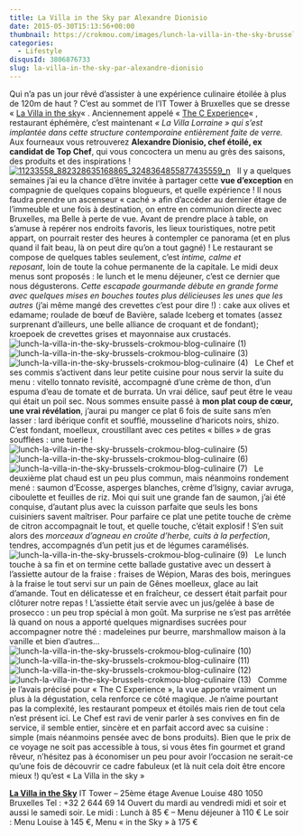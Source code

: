 ```yaml
---
title: La Villa in the Sky par Alexandre Dionisio
date: 2015-05-30T15:13:56+00:00
thumbnail: https://crokmou.com/images/lunch-la-villa-in-the-sky-brussels-crokmou-blog-culinaire-8.jpg
categories:
  - Lifestyle
disqusId: 3806876733
slug: la-villa-in-the-sky-par-alexandre-dionisio
---
```


Qui n’a pas un jour rêvé d’assister à une expérience culinaire étoilée à plus de 120m de haut ? C’est au sommet de l’IT Tower à Bruxelles que se dresse « [La Villa in the sky](http://www.lavillainthesky.be/)« . Anciennement appelé « [The C Experience](http://www.crokmou.com/the-c-experience-bruxelles-ma-belle/)« , restaurant éphémère, c’est maintenant _« La Villa Lorraine » qui s’est implantée dans cette structure contemporaine entièrement faite de verre._ Aux fourneaux vous retrouverez **Alexandre Dionisio, chef étoilé, ex candidat de Top Chef**, qui vous concoctera un menu au grès des saisons, des produits et des inspirations !   [![11233558_882328635168865_3248364855877435559_n](http://www.crokmou.com/wp-content/uploads/2015/05/11233558_882328635168865_3248364855877435559_n.jpg)](http://www.crokmou.com/wp-content/uploads/2015/05/11233558_882328635168865_3248364855877435559_n.jpg)   Il y a quelques semaines j’ai eu la chance d’être invitée à partager cette **vue d’exception** en compagnie de quelques copains blogueurs, et quelle expérience ! Il nous faudra prendre un ascenseur « caché » afin d’accéder au dernier étage de l’immeuble et une fois à destination, on entre en communion directe avec Bruxelles, ma Belle à perte de vue. Avant de prendre place à table, on s’amuse à repérer nos endroits favoris, les lieux touristiques, notre petit appart, on pourrait rester des heures à contempler ce panorama (et en plus quand il fait beau, là on peut dire qu’on a tout gagné) ! Le restaurant se compose de quelques tables seulement, c’est _intime, calme et reposant_, loin de toute la cohue permanente de la capitale. Le midi deux menus sont proposés : le lunch et le menu déjeuner, c’est ce dernier que nous dégusterons. _Cette escapade gourmande débute en grande forme avec quelques mises en bouches toutes plus délicieuses les unes que les autres_ (j’ai même mangé des crevettes c’est pour dire !) : cake aux olives et edamame; roulade de bœuf de Bavière, salade Iceberg et tomates (assez surprenant d’ailleurs, une belle alliance de croquant et de fondant); kroepoek de crevettes grises et mayonnaise aux crustacés.   ![lunch-la-villa-in-the-sky-brussels-crokmou-blog-culinaire (1)](https://crokmou.com/images/lunch-la-villa-in-the-sky-brussels-crokmou-blog-culinaire-1_qezpjn.jpg) ![lunch-la-villa-in-the-sky-brussels-crokmou-blog-culinaire (3)](https://crokmou.com/images/lunch-la-villa-in-the-sky-brussels-crokmou-blog-culinaire-3_mf3cfc.jpg)![lunch-la-villa-in-the-sky-brussels-crokmou-blog-culinaire (4)](https://crokmou.com/images/lunch-la-villa-in-the-sky-brussels-crokmou-blog-culinaire-4_tuxne5.jpg)   Le Chef et ses commis s’activent dans leur petite cuisine pour nous servir la suite du menu : vitello tonnato revisité, accompagné d’une crème de thon, d’un espuma d’eau de tomate et de burrata. Un vrai délice, sauf peut être le veau qui était un poil sec. Nous sommes ensuite passé à **mon plat coup de cœur, une vrai révélation**, j’aurai pu manger ce plat 6 fois de suite sans m’en lasser : lard ibérique confit et soufflé, mousseline d’haricots noirs, shizo. C’est fondant, moelleux, croustillant avec ces petites « billes » de gras soufflées : une tuerie !   ![lunch-la-villa-in-the-sky-brussels-crokmou-blog-culinaire (5)](https://crokmou.com/images/lunch-la-villa-in-the-sky-brussels-crokmou-blog-culinaire-5_vzmbx6.jpg) ![lunch-la-villa-in-the-sky-brussels-crokmou-blog-culinaire (6)](https://crokmou.com/images/lunch-la-villa-in-the-sky-brussels-crokmou-blog-culinaire-6_m5f6rs.jpg)![lunch-la-villa-in-the-sky-brussels-crokmou-blog-culinaire (7)](https://crokmou.com/images/lunch-la-villa-in-the-sky-brussels-crokmou-blog-culinaire-7_j1hugq.jpg)   Le deuxième plat chaud est un peu plus commun, mais néanmoins rondement mené : saumon d’Ecosse, asperges blanches, crème d’Isigny, caviar avruga, ciboulette et feuilles de riz. Moi qui suit une grande fan de saumon, j’ai été conquise, d’autant plus avec la cuisson parfaite que seuls les bons cuisiniers savent maîtriser. Pour parfaire ce plat une petite touche de crème de citron accompagnait le tout, et quelle touche, c’était explosif ! S’en suit alors des _morceaux d’agneau en croûte d’herbe, cuits à la perfection_, tendres, accompagnés d’un petit jus et de légumes caramélisés.   ![lunch-la-villa-in-the-sky-brussels-crokmou-blog-culinaire (9)](https://crokmou.com/images/lunch-la-villa-in-the-sky-brussels-crokmou-blog-culinaire-9_qszbrf.jpg)   Le lunch touche à sa fin et on termine cette ballade gustative avec un dessert à l’assiette autour de la fraise : fraises de Wépion, Maras des bois, meringues à la fraise le tout servi sur un pain de Gênes moelleux, glace au lait d’amande. Tout en délicatesse et en fraîcheur, ce dessert était parfait pour clôturer notre repas ! L’assiette était servie avec un jus/gelée à base de prosecco : un peu trop spécial à mon goût. Ma surprise ne s’est pas arrêtée là quand on nous a apporté quelques mignardises sucrées pour accompagner notre thé : madeleines pur beurre, marshmallow maison à la vanille et bien d’autres…   ![lunch-la-villa-in-the-sky-brussels-crokmou-blog-culinaire (10)](https://crokmou.com/images/lunch-la-villa-in-the-sky-brussels-crokmou-blog-culinaire-10_iy35mt.jpg) ![lunch-la-villa-in-the-sky-brussels-crokmou-blog-culinaire (11)](https://crokmou.com/images/lunch-la-villa-in-the-sky-brussels-crokmou-blog-culinaire-11_hncn7p.jpg) ![lunch-la-villa-in-the-sky-brussels-crokmou-blog-culinaire (12)](https://crokmou.com/images/lunch-la-villa-in-the-sky-brussels-crokmou-blog-culinaire-12_ckexhy.jpg)![lunch-la-villa-in-the-sky-brussels-crokmou-blog-culinaire (13)](https://crokmou.com/images/lunch-la-villa-in-the-sky-brussels-crokmou-blog-culinaire-13_amblf3.jpg)   Comme je l’avais précisé pour « The C Experience », la vue apporte vraiment un plus à la dégustation, cela renforce ce côté magique. Je n’aime pourtant pas la complexité, les restaurant pompeux et étoilés mais rien de tout cela n’est présent ici. Le Chef est ravi de venir parler à ses convives en fin de service, il semble entier, sincère et en parfait accord avec sa cuisine : simple (mais néanmoins pensée avec de bons produits). Bien que le prix de ce voyage ne soit pas accessible à tous, si vous êtes fin gourmet et grand rêveur, n’hésitez pas à économiser un peu pour avoir l’occasion ne serait-ce qu’une fois de découvrir ce cadre fabuleux (et là nuit cela doit être encore mieux !) qu’est « La Villa in the sky »

[**La Villa in the Sky**](http://www.lavillainthesky.be/) IT Tower – 25ème étage
Avenue Louise 480
1050 Bruxelles
Tel : +32 2 644 69 14
Ouvert du mardi au vendredi midi et soir et aussi le samedi soir.
Le midi : Lunch à 85 € – Menu déjeuner à 110 €
Le soir : Menu Louise à 145 €, Menu « in the Sky » à 175 €